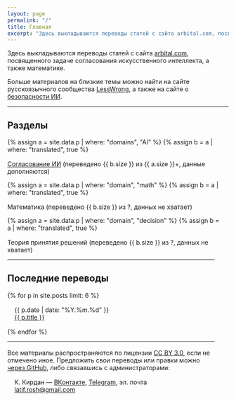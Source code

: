 ```yaml
---
layout: page
permalink: "/"
title: Главная
excerpt: "Здесь выкладываются переводы статей с сайта arbital.com, посвященного задаче согласования искусственного интеллекта, а также математике."
---
```

Здесь выкладываются переводы статей с сайта [arbital.com](https://arbital.com), посвященного задаче согласования искусственного интеллекта, а также математике.

Больше материалов на близкие темы можно найти на сайте русскоязычного сообщества [LessWrong](https://lesswrong.ru/), а также на сайте о [безопасности ИИ](https://aisafety.ru/).

<hr style="margin-bottom:16px">

<h2><b>Разделы</b></h2>

{% assign a = site.data.p | where: "domains", "AI" %}
{% assign b = a | where: "translated", true %}
<div class="post" style="margin:16px 16px 0 0"><a href="/explore/ai_alignment">Согласование ИИ</a> (переведено {{ b.size }} из {{ a.size }}+, данные дополняются)</div>

{% assign a = site.data.p | where: "domain", "math" %}
{% assign b = a | where: "translated", true %}
<div class="post" style="margin:16px 16px 0 0">Математика (переведено {{ b.size }} из ?, данных не хватает)<div>

{% assign a = site.data.p | where: "domain", "decision" %}
{% assign b = a | where: "translated", true %}
<div class="post" style="margin:16px 16px 0 0">Теория принятия решений (переведено {{ b.size }} из ?, данных не хватает)<div>

<hr style="margin-bottom:16px">

<h2><b>Последние переводы</b></h2>

{% for p in site.posts limit: 6 %}
<div class="post" style="margin:16px">
<div class="post-date" style="margin:0">{{ p.date | date: "%Y.%m.%d" }}</div>
<a href="{{ p.url }}">{{ p.title }}</a>
</div>
{% endfor %}

<hr style="margin-bottom:16px">

Все материалы распространяются по лицензии <a href="https://creativecommons.org/licenses/by/3.0/deed.ru">CC BY 3.0</a>, если не отмечено иное. Предложить свои переводы или правки можно <a href="https://github.com/Arbital-RU/arbital-ru.github.io">через GitHub</a>, либо связавшись с администраторами:

<div class="post" style="margin:16px">
К. Кирдан — <a href="https://vk.com/latif_rosh">ВКонтакте</a>, <a href="https://t.me/KKirdan">Telegram</a>, эл. почта <a href="mailto:latif.rosh@gmail.com">latif.rosh@gmail.com</a>
</div>
